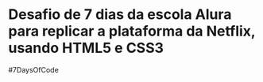 # Desafio de 7 dias da escola Alura para replicar a plataforma da Netflix, usando HTML5 e CSS3
#7DaysOfCode
